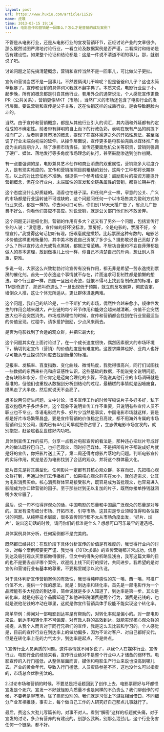 ```yaml
---
layout: post
url: https://www.huxiu.com/article/11519
name: 虎嗅
time: 2013-03-15 19:16
title: 电影宣传和营销是一回事么？怎么才是营销的成功案例？
---
```

不管是从电影行业，还是从电影行业的宣发营销环节，正经讨论产业的文章很少。那么既然试图严肃地讨论行业，一看立论及数据案例是否严谨，二看探讨和结论是否有建设性。如果整个论证和结论都是：这是一件说不清道不明的事儿，那，就别说了吧。

讨论问题之前先搞清楚概念，营销和宣传当然不是一回事儿，可比做父子更扯。

宣传和营销当然不是一回事儿，不然要俩词儿干嘛呢？但是爸爸和儿子？这也太简单粗暴了。宣传和营销的具体词义我就不翻字典了。本质来说，电影行业盘子小，起步晚，所有的概念都是引自其他行业，套用外企的通常说法，个人感觉宣传更像PR（公共关系），营销更像MKT（市场），当然广义的市场还包含了电影行业的发行层面。要说营销和宣传是父子关系，这在快销这样的成熟行业，是会导致翻脸内斗的。

当然，由于宣传和营销概念，都是从其他行业引入的词汇，其内涵和外延都有约定俗成的不确定性。前者带有鲜明的自上而下的行政色彩，表明在既有产品的前提下推而广之，后者则更具市场的概念，提现了在媒体渠道之外的开拓性想法，甚至强调了行业末端向初端的延伸。从操作层面说，宣传更多是电影拍完后以媒体推广角度为主的后期介入，除了承担市场责任，宣传还要面危机公关等职责，营销则强调了硬广、媒体、落地发行等多角度市场理念的执行，甚至鼓励渗透到创作初期。

有一点要强调的是，电影兼具艺术创作和商业消费的双重属性，营销能多大程度介入，是有现实难度的。宣传和营销按照目前粗糙的划分，这两个工种都将长期存在。以上的对比恐怕也不准确，但提供一个参考结论是：鼓励影片的投资方能提升营销概念，但在全行业内，末端属性的宣发和全链条属性的营销，都将长期并行。

这个态度没什么好质疑的。酒香也怕巷子深。和任何产业一样，窄意的公关、广义的市场都是行业运转链不可或缺的，这个问题问任何一个以市场售卖为盈利方式的行业来说，都是一样的。你去问可口可乐，你们别TM天天播广告了，省点儿广告费不好么，你看他们答应不答应。别说营销，就是公关部门他们也不敢舍弃。

这个问题无非是细化到，营销的作用有多大？这又有了另外一个问题，包括宣传行业的人说：“没意思，宣传做的好坏没标准。票房好，全是电影的，票房不好，全怪宣传。”我觉得这句话初听有理，细琢磨就是撒娇。比起票房这种有数的，电影艺术价值这样更难衡量的，其中美术敢说自己贡献了多少么？摄影敢说自己贡献了多少么？所以宣传沾点光或背点黑锅，都属正常范畴。不居功自傲和不妄自菲薄都是做人的基本道理，放到做事儿上也一样，你自己不清楚自己的斤两，想让别人尊重，更难。

多说一句，大家这么兴致勃勃讨论宣传有没有作用，都无非是希望一劳永逸找到票房的催化剂。首先一劳永逸这个事情就不存在，片面追求可复制性都是偷懒的想法。哪个行业都一样，贵国一旦出现奇迹，就恨不得马上找到复制奇迹的标准，都TM是奇迹了，那还叫奇迹么？一旦出现低于预期，就立刻反攻倒算，彻底否定，墙倒众人推，这让个体无所适从，更让群体进退两难。

这个问题，我自己的结论是，一个不断扩大的市场，偶然性会越来愈小，规律性发生的作用会越来越大，产业链的每个环节作用和能效会越来越清晰，价值不会突然放大也不会突然消失。市场成熟理性的时候，宣传和营销都会找到在行业里最适当的价值呈现。过程中，请多爱护鼓励，少点风来雨去。

是否为电影找到了合适的观众群，并把它最大化

这个问题其实在上面讨论过了，在一个成长速度很快，偶然因素很大的市场环境下，确切判定宣传（营销）的价值刻度是有难度的。这要求媒体也好、业内人也好尽可能从专业探讨的角度去找到衡量的标准。

见报率、发稿率、百度指数、变化曲线、微博热度，我觉得很高兴，同行们试图找一些数据的东西来补充和应证感性认识。这些基础的数据，不能说完全说明问题，也有缺陷和水分，但它肯定是迈向合理化的步骤。不能说其他行业的市场调研就是基准的，但他们也重视从数据到分析到结论的过程，最糟糕的事情就是因噎废食，摸黑走了大半夜，然后就说天不会亮了。

想多说两句衍生问题，文中讨论，很多宣传工作的时候写稿说片子多好多好，私下喜欢抱怨片子多烂多烂。这个现象不说明宣传工作不重要，只说明有些宣传人员不职业也不专业。华语电影烂片多、好片少当然是事实，中国电影市场就这样，要是都是好片市场繁荣昌盛，要是宣传营销的价值稳定且高效，都不用海外专属的市场营销和公关公司，国内已有4A公司早就把你占领了，立志做电影市场宣发的，就别抱怨，赶紧趁着乱世练好内功吧。

具体到宣传工作的技巧，分享一点我对电影宣传的看法是，那种违心把烂片夸成好片的做法既拧巴自己，也拧巴观众，同时拧巴媒体。不是把所有片子都说成好片就是好的宣传，你把影片送上天了，第二周还得考虑影片落地的问题。判断电影宣传的实际作用，就是是否为电影找到了合适的观众，并将这个群体最大化。

影片首先是将其类型化、任何影片一定都有其核心观众群，多寡而已，先把核心观众群打到，再通过他们去传播推广，如果核心观众群实在太小，就创造需求，让其为电影消费买单。核心消费群体容易接受影片，既容易成为首批观众，也容易进入影院成为你口碑营销的因子。至于那些烂到无以复加的片子，既然你接单挣钱就闭嘴少发牢骚了。

最后，说一句不怕得罪观众的话，中国电影的质量和中国最广泛观众的质量是对等的。宣发有没有细分市场、开拓市场、引导市场，这其实是专业领域值得和各位探讨的问题。从纯粹技术层面，很多宣传同行都不太从市场角度出发，“好片、烂片”，说出这句话的时候，请问你们的标准是什么？想想可口可乐最早的遭遇吧。

具体案例具体分析，任何案例都不是完美的。

既然都已经共识：在现阶段下具体分析宣传的价值是有难度的，我觉得行业内的讨论，对每个案例都要更严谨、我觉得《101次求婚》的宣传营销都非常成功，信息到达及吸引观众买票都做得很好，但文中的得失分析略显浅白，我写这篇文章的目的也不是要去点评哪个案例，欢迎线上线下同行的探讨，共同进步。我希望的是对宣传和营销行业有基本的尊重，不要稀里糊涂以讹传讹。

对于具体判断宣传营销案例的有效性，我觉得纯粹感性的东一嘴、西一嘴，可推广价值不大，提供一个我的想法，就是：到达率和转化率，首先是一部电影作为一个品牌能有多大程度的到达率，简单说就是多少人知道了，到达率是第一步。其次是转化率，就是电影这个品牌知道了和他进影院消费是两个行为，消费是花钱的，也就是说他花钱的冲动在哪里，这就是你宣传营销具体手段能不能实现这个转化率。

简单举例：绯闻对一部电影到达率是有帮助的，对转化率就是偏小的。对一部电影来说，到达率和转化率不可偏废，对有效人群的高效到达，就能实现核心观众群的捕捉。从我个人而言对于同行兄弟们的宣传，我是这么去比较和学习的。个人感觉是，目前的宣传行业在到达率上的做功偏多，因为不论对客户、对自己都好交代，但是在转化率上花的力气太少，到达率是起点，不是终点。

1.宣传行业人员素质的问题。这件事情就不用多说了，以我个人在媒体行业、宣传行业、电影行业的经验来看，宣传行业绝对不是整个行业中人才储备的弱环节。电影宣传的入行门槛低，从整体层面而言，媒体和电影生产行业来说也没高到哪儿去。产业的黄金年代，导致入行门槛低，人员资质参差不齐，这也没什么可以指责的，市场总会优胜劣汰的。

2.讨论市场和营销的时候，不要总是把话题回到了创作上去，电影票房好与坏都怪宣发是个死穴，宣发一不好就怪影片质量不也是同样的不负责么？我们聊创作的时候，不要老是聊市场，除了票房没别的。我们就是习惯上下游互相当借口，不同细分产业互相推诿，事实上，每个做自己工作的人研究好自己那点儿事就行了。

最后，费这么大劲儿写篇长的，对事不对人。看到“解密”这样的标题就头痛，对于宣发的讨论，多点有营养的有建设的。别那么武断，别那么泄劲儿，这个行业伤害任何一个链条，都不好。

